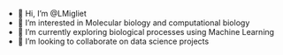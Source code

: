 - 👋 Hi, I’m @LMigliet
- 👀 I’m interested in Molecular biology and computational biology
- 🌱 I’m currently exploring biological processes using Machine Learning
- 💞️ I’m looking to collaborate on data science projects


<!---
LMigliet/LMigliet is a ✨ special ✨ repository because its `README.md` (this file) appears on your GitHub profile.
You can click the Preview link to take a look at your changes.
--->
